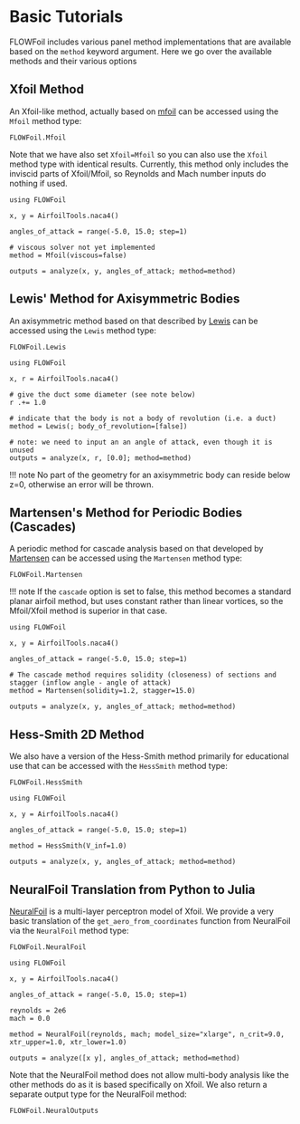 # Basic Tutorials

FLOWFoil includes various panel method implementations that are available based on the `method` keyword argument.
Here we go over the available methods and their various options

## Xfoil Method

An Xfoil-like method, actually based on [mfoil](https://websites.umich.edu/~kfid/codes.html) can be accessed using the `Mfoil` method type:

```@docs
FLOWFoil.Mfoil
```

Note that we have also set `Xfoil=Mfoil` so you can also use the `Xfoil` method type with identical results.
Currently, this method only includes the inviscid parts of Xfoil/Mfoil, so Reynolds and Mach number inputs do nothing if used.

```@example Mfoil
using FLOWFoil

x, y = AirfoilTools.naca4()

angles_of_attack = range(-5.0, 15.0; step=1)

# viscous solver not yet implemented
method = Mfoil(viscous=false)

outputs = analyze(x, y, angles_of_attack; method=method)
```

## Lewis' Method for Axisymmetric Bodies

An axisymmetric method based on that described by [Lewis](https://doi.org/10.1017/CBO9780511529542) can be accessed using the `Lewis` method type:

```@docs
FLOWFoil.Lewis
```

```@example lewis
using FLOWFoil

x, r = AirfoilTools.naca4()

# give the duct some diameter (see note below)
r .+= 1.0

# indicate that the body is not a body of revolution (i.e. a duct)
method = Lewis(; body_of_revolution=[false])

# note: we need to input an an angle of attack, even though it is unused
outputs = analyze(x, r, [0.0]; method=method)
```

!!! note
    No part of the geometry for an axisymmetric body can reside below z=0, otherwise an error will be thrown.

## Martensen's Method for Periodic Bodies (Cascades)

A periodic method for cascade analysis based on that developed by [Martensen](https://archive.org/details/nasa_techdoc_19710021012) can be accessed using the `Martensen` method type:

```@docs
FLOWFoil.Martensen
```
!!! note
    If the `cascade` option is set to false, this method becomes a standard planar airfoil method, but uses constant rather than linear vortices, so the Mfoil/Xfoil method is superior in that case.

```@example martensen
using FLOWFoil

x, y = AirfoilTools.naca4()

angles_of_attack = range(-5.0, 15.0; step=1)

# The cascade method requires solidity (closeness) of sections and stagger (inflow angle - angle of attack)
method = Martensen(solidity=1.2, stagger=15.0)

outputs = analyze(x, y, angles_of_attack; method=method)
```

## Hess-Smith 2D Method

We also have a version of the Hess-Smith method primarily for educational use that can be accessed with the `HessSmith` method type:

```@docs
FLOWFoil.HessSmith
```

```@example HessSmith
using FLOWFoil

x, y = AirfoilTools.naca4()

angles_of_attack = range(-5.0, 15.0; step=1)

method = HessSmith(V_inf=1.0)

outputs = analyze(x, y, angles_of_attack; method=method)
```

## NeuralFoil Translation from Python to Julia

[NeuralFoil](https://github.com/peterdsharpe/NeuralFoil) is a multi-layer perceptron model of Xfoil.
We provide a very basic translation of the `get_aero_from_coordinates` function from NeuralFoil via the `NeuralFoil` method type:

```@docs
FLOWFoil.NeuralFoil
```

```@example neuralfoil
using FLOWFoil

x, y = AirfoilTools.naca4()

angles_of_attack = range(-5.0, 15.0; step=1)

reynolds = 2e6
mach = 0.0

method = NeuralFoil(reynolds, mach; model_size="xlarge", n_crit=9.0, xtr_upper=1.0, xtr_lower=1.0)

outputs = analyze([x y], angles_of_attack; method=method)
```

Note that the NeuralFoil method does not allow multi-body analysis like the other methods do as it is based specifically on Xfoil.  We also return a separate output type for the NeuralFoil method:

```@docs
FLOWFoil.NeuralOutputs
```
